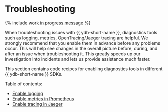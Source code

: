 # Troubleshooting

{% include [work in progress message](_includes/addition.md) %}

When troubleshooting issues with {{ ydb-short-name }}, diagnostics tools such as logging, metrics, OpenTracing/Jaeger tracing are helpful. We strongly recommend that you enable them in advance before any problems occur. This will help see changes in the overall picture before, during, and after an issue when troubleshooting it. This greatly speeds up our investigation into incidents and lets us provide assistance much faster.

This section contains code recipes for enabling diagnostics tools in different {{ ydb-short-name }} SDKs.

Table of contents:

- [Enable logging](debug-logs.md)
- [Enable metrics in Prometheus](debug-prometheus.md)
- [Enable tracing in Jaeger](debug-jaeger.md)

